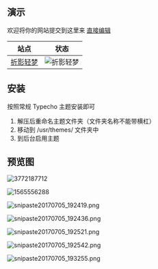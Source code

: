 ## 演示

欢迎将你的网站提交到这里来 [直接编辑](https://github.com/theme-catui/typecho-theme-catui/edit/main/README.md)

| 站点                                  | 状态                                                         |
| ------------------------------------- | ------------------------------------------------------------ |
| [折影轻梦](http://typecho.nexmoe.com/?theme=catui2)       | ![折影轻梦](https://img.shields.io/website?url=http://typecho.nexmoe.com/) |

## 安装
按照常规 Typecho 主题安装即可

1. 解压后重命名主题文件夹（文件夹名称不能带横杠）
2. 移动到 /usr/themes/ 文件夹中
3. 到后台启用主题

## 预览图

![3772187712](https://cdn.jsdelivr.net/gh/nexmoe/nexmoe.github.io@latest/images/Typecho%E7%AE%80%E6%B4%81%E5%8D%95%E6%A0%8F%E4%B8%BB%E9%A2%98Cat-UI-2-0/3772187712.png)

![1565556288](https://cdn.jsdelivr.net/gh/nexmoe/nexmoe.github.io@latest/images/Typecho%E7%AE%80%E6%B4%81%E5%8D%95%E6%A0%8F%E4%B8%BB%E9%A2%98Cat-UI-2-0/1565556288.png)

![snipaste20170705_192419.png](https://cdn.jsdelivr.net/gh/nexmoe/nexmoe.github.io@latest/images/Typecho%E7%AE%80%E6%B4%81%E5%8D%95%E6%A0%8F%E4%B8%BB%E9%A2%98Cat-UI-2-0/3768132762.png)

![snipaste20170705_192436.png](https://cdn.jsdelivr.net/gh/nexmoe/nexmoe.github.io@latest/images/Typecho%E7%AE%80%E6%B4%81%E5%8D%95%E6%A0%8F%E4%B8%BB%E9%A2%98Cat-UI-2-0/1127620322.png)

![snipaste20170705_192521.png](https://cdn.jsdelivr.net/gh/nexmoe/nexmoe.github.io@latest/images/Typecho%E7%AE%80%E6%B4%81%E5%8D%95%E6%A0%8F%E4%B8%BB%E9%A2%98Cat-UI-2-0/3196158091.png)

![snipaste20170705_192542.png](https://cdn.jsdelivr.net/gh/nexmoe/nexmoe.github.io@latest/images/Typecho%E7%AE%80%E6%B4%81%E5%8D%95%E6%A0%8F%E4%B8%BB%E9%A2%98Cat-UI-2-0/1638405287.png)

![snipaste20170705_193255.png](https://cdn.jsdelivr.net/gh/nexmoe/nexmoe.github.io@latest/images/Typecho%E7%AE%80%E6%B4%81%E5%8D%95%E6%A0%8F%E4%B8%BB%E9%A2%98Cat-UI-2-0/2848428221.png)
